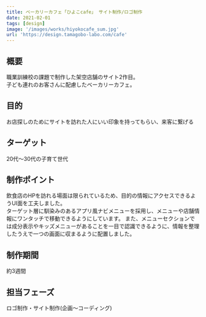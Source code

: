 ```yaml
---
title: ベーカリーカフェ「ひよこcafe」 サイト制作/ロゴ制作
date: 2021-02-01
tags: [design]
image: '/images/works/hiyokocafe_sum.jpg'
url: 'https://design.tamagobo-labo.com/cafe'
---
```


## 概要

職業訓練校の課題で制作した架空店舗のサイト2作目。  
子ども連れのお客さんに配慮したベーカリーカフェ。

## 目的

お店探しのためにサイトを訪れた人にいい印象を持ってもらい、来客に繋げる

## ターゲット

20代〜30代の子育て世代

## 制作ポイント

飲食店のHPを訪れる場面は限られているため、目的の情報にアクセスできるようUI面を工夫しました。  
ターゲット層に馴染みのあるアプリ風ナビメニューを採用し、メニューや店舗情報にワンタッチで移動できるようにしています。
また、メニューセクションでは成分表示やキッズメニューがあることを一目で認識できるように、情報を整理したうえで一つの画面に収まるように配置しました。

## 制作期間

約3週間

## 担当フェーズ

ロゴ制作・サイト制作(企画〜コーディング)
